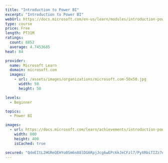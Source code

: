 ```yaml
---
title: "Introduction to Power BI"
excerpt: "Introduction to Power BI"
webUrl: https://docs.microsoft.com/en-us/learn/modules/introduction-power-bi/
type: course
price: Free
length: PT31M
ratings:
  count: 8852
  average: 4.7453685
heat: 84

provider:
  name: Microsoft Learn
  domain: microsoft.com
  images:
    - url: /assets/images/organizations/microsoft.com-50x50.jpg
      width: 50
      height: 50

levels:
  - Beginner

topics:
  - Power BI

images:
  - url: https://docs.microsoft.com/learn/achievements/introduction-power-bi-social.png
    width: 800
    height: 400
    isCached: true

secured: "QdeEItL2HGReQEHYo0Sm6n88lDG6RpjJcg6wEPc6kJeCFzl7/PyXRbiTIZz7eXzYkegykeej5hvjNwfmQxy+AN5QjAg4TRwlnC2EZKH1CHxRNylzAMk4qsXfoIv+egMA0AV62ZsHD9T+8k/RBXAOI81tJoEtnqpKhB4gUUxNgdVx745zEsEcXT40zXGERdw3VDrGqn9qOph2aVk44xO8RrloiR20s1VMFbxmBLR9D2lYL3gqzMv1P18BvmEMs80q2Dvzi/SSXMqGfc2GxFTxT6jqK05CVMonpTAzVrvUMjwOnLwTQEiPoJh1rxtx6tJ20hb27MpKp1/jz+g0/zwnN8EtYH+Sm/jx+4hknoYhHFWMt4vBZsRyMrF01rjS9BVHwWbh8Gtmcf36KG540EaeswnUupJRKtAnT4j0cMQpG4U=;ieHSLWFCerC00D9D4xOk1A=="
---
```


